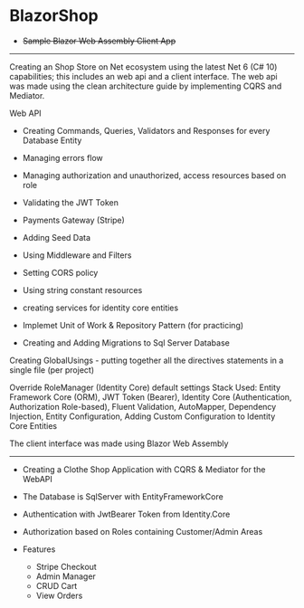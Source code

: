 # BlazorShop

* <strike>Sample Blazor Web Assembly Client App</strike>

-----------------------

Creating an Shop Store on Net ecosystem using the latest Net 6 (C# 10) capabilities; this includes an web api and a client interface. The web api was made using the clean architecture guide by implementing CQRS and Mediator.

Web API
* Creating Commands, Queries, Validators and Responses for every Database Entity
* Managing errors flow
* Managing authorization and unauthorized, access resources based on role
* Validating the JWT Token
* Payments Gateway (Stripe)
* Adding Seed Data
* Using Middleware and Filters
* Setting CORS policy
* Using string constant resources
* creating services for identity core entities

* Implemet Unit of Work & Repository Pattern (for practicing)
* Creating and Adding Migrations to Sql Server Database

Creating GlobalUsings - putting together all the directives statements in a single file (per project)

Override RoleManager (Identity Core) default settings
Stack Used: Entity Framework Core (ORM), JWT Token (Bearer), Identity Core (Authentication, Authorization Role-based), Fluent Validation, AutoMapper, Dependency Injection, Entity Configuration, Adding Custom Configuration to Identity Core Entities

The client interface was made using Blazor Web Assembly


------------------------
* Creating a Clothe Shop Application with CQRS & Mediator for the WebAPI
* The Database is SqlServer with EntityFrameworkCore
* Authentication with JwtBearer Token from Identity.Core
* Authorization based on Roles containing Customer/Admin Areas

* Features
  * Stripe Checkout
  * Admin Manager
  * CRUD Cart
  * View Orders

